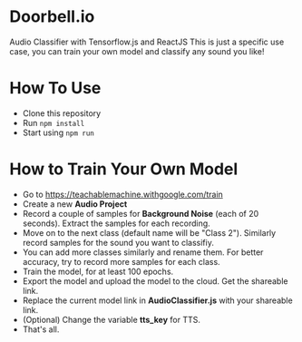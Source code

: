 # Doorbell.io
Audio Classifier with Tensorflow.js and ReactJS
This is just a specific use case, you can train your own model and classify any sound you like!

# How To Use

* Clone this repository
* Run `npm install`
* Start using `npm run`

# How to Train Your Own Model

* Go to https://teachablemachine.withgoogle.com/train
* Create a new **Audio Project**
* Record a couple of samples for **Background Noise** (each of 20 seconds). Extract the samples for each recording.
* Move on to the next class (default name will be "Class 2"). Similarly record samples for the sound you want to classifiy. 
* You can add more classes similarly and rename them. For better accuracy, try to record more samples for each class.
* Train the model, for at least 100 epochs. 
* Export the model and upload the model to the cloud. Get the shareable link.
* Replace the current model link in **AudioClassifier.js** with your shareable link.
* (Optional) Change the variable **tts_key** for TTS. 
* That's all. 
